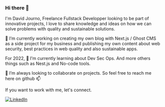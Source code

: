 ### Hi there 👋

I'm David Journo, Freelance Fullstack Developper looking to be part of innovative projects, I love to share knowledge and ideas on how we can solve problems with quality and sustainable solutions.

🔭 I’m currently working on creating my own blog with Next.js / Ghost CMS as a side project for my business and publishing my own content about web security, best practices in web quality and also sustainable apps.

For 2022, 🌱 I’m currently learning about Dev Sec Ops. And more others things such as Nest.js and No-code tools.

👯 I’m always looking to collaborate on projects. So feel free to reach me here on github 📫 

If you want to work with me, let's connect.

[![LinkedIn](https://img.shields.io/badge/LinkedIn-Hire%20me-blue)](https://linkedin.com/in/david-journo)



<!--
**Poltergeistz/poltergeistz** is a ✨ _special_ ✨ repository because its `README.md` (this file) appears on your GitHub profile.
-->
